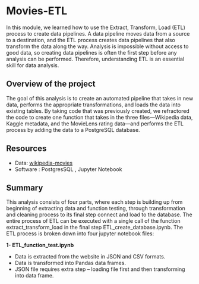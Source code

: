 # Movies-ETL

In this module, we learned how to use the Extract, Transform, Load (ETL) process to create data pipelines. A data pipeline moves data from a source to a destination, and the ETL process creates data pipelines that also transform the data along the way. Analysis is impossible without access to good data, so creating data pipelines is often the first step before any analysis can be performed. Therefore, understanding ETL is an essential skill for data analysis.

## Overview of the project 

The goal of this analysis is to create an automated pipeline that takes in new data, performs the appropriate transformations, and loads the data into existing tables. By taking code that was previously created, we refractored the code to create one function that takes in the three files—Wikipedia data, Kaggle metadata, and the MovieLens rating data—and performs the ETL process by adding the data to a PostgreSQL database.

## Resources

- Data: [wikipedia-movies](/wikipedia-movies.JSON)
- Software : PostgresSQL , Jupyter Notebook 

## Summary 

This analysis consists of four parts, where each step is building up from beginning of extracting data and function testing, through transformation and cleaning process to its final step connect and load to the database. The entire process of ETL can be executed with a single call of the function extract_transform_load in the final step ETL_create_database.ipynb. The ETL process is broken down into four jupyter notebook files:

**1- ETL_function_test.ipynb**

- Data is extracted from the website in JSON and CSV formats.
- Data is transformed into Pandas data frames.
- JSON file requires extra step – loading file first and then transforming into data frame.
